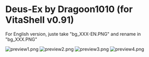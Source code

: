 # Deus-Ex by Dragoon1010 (for VitaShell v0.91)

For English version, juste take "bg_XXX-EN.PNG" and rename in "bg_XXX.PNG"

![preview1.png](https://github.com/Dragoon1010/vitashell-themes/blob/master/themes/Deus-Ex%5EDragoon1010/preview1.jpg)
![preview2.png](https://github.com/Dragoon1010/vitashell-themes/blob/master/themes/Deus-Ex%5EDragoon1010/preview2.jpg)
![preview3.png](https://github.com/Dragoon1010/vitashell-themes/blob/master/themes/Deus-Ex%5EDragoon1010/preview3.jpg)
![preview4.png](https://github.com/Dragoon1010/vitashell-themes/blob/master/themes/Deus-Ex%5EDragoon1010/preview4.jpg)

